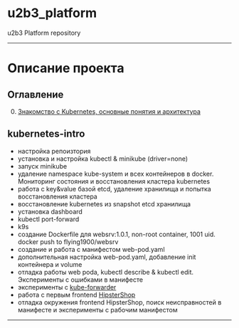# u2b3_platform
u2b3 Platform repository
____

# Описание проекта

## Оглавление
0. [Знакомство с Kubernetes, основные понятия и архитектура](#kubernetes-intro)

## kubernetes-intro
- настройка репоизтория
- установка и настройка kubectl & minikube (driver=none)
- запуск minikube 
- удаление namespace kube-system и всех контейнеров в docker. Мониторинг состояния и восстановления кластера kubernetes
- работа с key&value базой etcd, удаление хранилища и попытка восстановления кластера
- восстановление kubernetes из snapshot etcd хранилища
- установка dashboard
- kubectl port-forward
- k9s 
- создание Dockerfile для websrv:1.0.1, non-root container, 1001 uid. docker push to flying1900/websrv
- создание и работа с манифестом web-pod.yaml
- дополнительная настройка web-pod.yaml, добавление init контейнера и volume
- отладка работы web poda, kubectl describe & kubectl edit. Эксперименты с ошибками в манифесте
- эксперименты с [kube-forwarder](https://kube-forwarder.pixelpoint.io/)
- работа с первым frontend [HipsterShop](https://github.com/GoogleCloudPlatform/microservices-demo)
- отладка окружения frontend HipsterShop, поиск неисправностей в манифесте и эксперименты с рабочим манифестом
____

